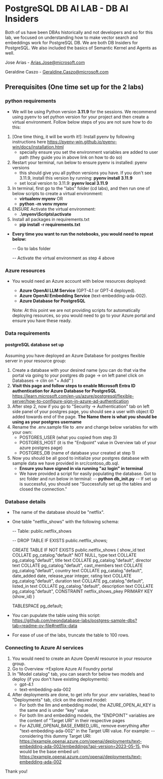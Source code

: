 # PostgreSQL DB AI LAB - DB AI Insiders

Both of us have been DBAs historically and not developers and so for this lab, we focused on understanding how to make vector search and embeddings work for PostgreSQL DB. We are both DB Insiders for PostgreSQL. We also included the basics of Semantic Kernel and Agents as well.

Jose Arias - Arias.Jose@microsoft.com

Geraldine Caszo - Geraldine.Caszo@microsoft.com

## Prerequisites (One time set up for the 2 labs)

### python requirements

- We will be using Python version **3.11.9** for the sessions. We recommend using pyenv to set python version for your project and then create a virtual environment. Follow below steps of you are not sure how to do this:
1. [One time thing, it will be worth it!]: Install pyenv by following instructions here https://pyenv-win.github.io/pyenv-win/docs/installation.html
    - specially ensure you set the environment variables are added to user path (they guide you in above link on how to do so)
2. Restart your terminal, run below to ensure pyenv is installed: pyenv versions
    - this should give you all python versions you have. If you don't see 3.11.9, install this version by running: **pyenv install 3.11.9**
    - set local version to 3.11.9: **pyenv local 3.11.9**
3. In terminal, first go to the "labs" folder (cd labs), and then run one of below scripts to create a virtual environment: 
    - **virtualenv myenv**
    OR
    - **python -m venv myenv**
4. ENSURE Activate the virtual environment:
    - **.\myenv\Scripts\activate**
5. Install all packages in requirements.txt
    - **pip install -r requirements.txt**
- **Every time you want to run the notebooks, you would need to repeat below:**
 
    -- Go to labs folder

    -- Activate the virtual environment as step 4 above

### Azure resources
- You would need an Azure account with below resources deployed:
  - **Azure OpenAI LLM Service** (GPT-4.1 or GPT-4 deployed). 
  - **Azure OpenAI Embedding Service** (text-embedding-ada-002). 
  - **Azure Database for PostgreSQL** 

  Note: At this point we are not providing scripts for automatically deploying resources, so you would need to go to your Azure portal and ensure you have these ready.

### Data requirements

#### postgreSQL database set up

Assuming you have deployed an Azure Database for postgres flexible server in your resource group:

1. Create a database with your desired name (you can do that via the portal via going to your postgres db page -> on left panel click on Databases -> clin on "+ Add" )
2. **Visit this page and follow steps to enable Microsoft Entra ID authentication for Azure Database for PostgreSQL** https://learn.microsoft.com/en-us/azure/postgresql/flexible-server/how-to-configure-sign-in-azure-ad-authentication
3. After step 2, now if you go to "Security -> Authentication" tab on left side panel of your postgres page, you should see a user with object ID added towards end of the page. **The Name there is what you should be using as your postgres username**
4. Rename the .env.sample file to .env and change below variables for with your own:
    - POSTGRES_USER (what you copied from step 3)
    - POSTGRES_HOST (it is the "Endpoint" value in Overview tab of your azure postgres page)
    - POSTGRES_DB (name of database your created at step 1)
5. Now you should be all good to initialize your postgres database with sample data we have provided in src/contoso_db.sql.
    - **Ensure you have signed in via running "az login" in terminal**
    - We have provided a script for easily populating the database. Got to src folder and run below in terminal:
        -- **python db_init.py**
        -- If set up is successful, you should see "Successfully set up the tables and closed the connection."

### Database details

* The name of the database should be "netflix".

* One table "netflix_shows" with the following schema:

    -- Table: public.netflix_shows

    -- DROP TABLE IF EXISTS public.netflix_shows;

    CREATE TABLE IF NOT EXISTS public.netflix_shows
    (
        show_id text COLLATE pg_catalog."default" NOT NULL,
        type text COLLATE pg_catalog."default",
        title text COLLATE pg_catalog."default",
        director text COLLATE pg_catalog."default",
        cast_members text COLLATE pg_catalog."default",
        country text COLLATE pg_catalog."default",
        date_added date,
        release_year integer,
        rating text COLLATE pg_catalog."default",
        duration text COLLATE pg_catalog."default",
        listed_in text COLLATE pg_catalog."default",
        description text COLLATE pg_catalog."default",
        CONSTRAINT netflix_shows_pkey PRIMARY KEY (show_id)
    )

    TABLESPACE pg_default;

* You can pupulate the table using this script: https://github.com/neondatabase-labs/postgres-sample-dbs?tab=readme-ov-file#netflix-data

* For ease of use of the labs, truncate the table to 100 rows.

### Connecting to Azure AI services

1. You would need to create an Azure OpenAI resource in your resource group. 
2. Go to Overview ->Explore Azure AI Foundry portal
3. In "Model catalog" tab, you can search for below two models and deploy (if you don't have existing deployments):
    - gpt-4.1 
    - text-embedding-ada-002
4. After deployments are done, to get info for your .env variables, head to "Deployments" tab, click on the desired model:
    - For both the llm and embedding model, the AZURE_OPEN_AI_KEY is the same and is under "key" value 
    - For both llm and embedding models, the "ENDPOINT" variables are the  content of "Target URI" in their respective pages
    - For AZURE_OPENAI_BASE_EMBED_URL, remove everything after "text-embedding-ada-002" in the Target URI value. For example:
        -- considering this dummy Target URI: https://example.openai.azure.com/openai/deployments/text-embedding-ada-002/embeddings?api-version=2023-05-15, this would be the base embed url: https://example.openai.azure.com/openai/deployments/text-embedding-ada-002


Thank you!
    




